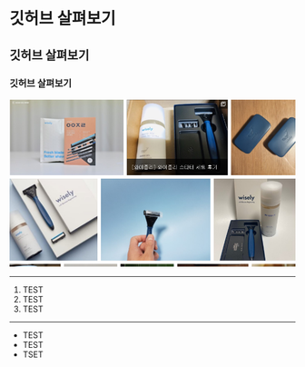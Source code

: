 
# 깃허브 살펴보기

## 깃허브 살펴보기

### 깃허브 살펴보기

![면도기](/면도기.png)

----

1. TEST
2. TEST
3. TEST

***

- TEST
- TEST
- TSET
